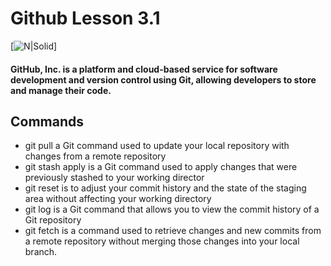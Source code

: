 # Github Lesson 3.1

[![N|Solid](File_GitHub_Invertocat_Logo.svg)]

#### GitHub, Inc. is a platform and cloud-based service for software development and version control using Git, allowing developers to store and manage their code.


## Commands
- git pull
a Git command used to update your local repository with changes from a remote repository
- git stash apply
is a Git command used to apply changes that were previously stashed to your working director
- git reset 
is to adjust your commit history and the state of the staging area without affecting your working directory
- git log
 is a Git command that allows you to view the commit history of a Git repository
- git fetch
is a command used to retrieve changes and new commits from a remote repository without merging those changes into your local branch.